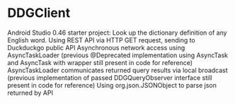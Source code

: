DDGClient
=========

Android Studio 0.46 starter project:
Look up the dictionary definition of any English word.
Using REST API via HTTP GET request, sending to Duckduckgo public API
Asynchronous network access using AsyncTaskLoader (previous @Deprecated implementation using AsyncTask and AsyncTask with wrapper still present in code for reference)
AsyncTaskLoader communicates returned query results via local broadcast (previous implementation of passed DDGQueryObserver interface still present in code for reference)
Using org.json.JSONObject to parse json returned by API
